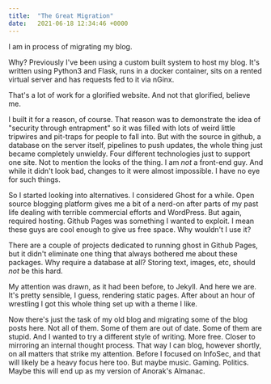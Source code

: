 ```yaml
---
title:  "The Great Migration"
date:   2021-06-18 12:34:46 +0000
---
```


I am in process of migrating my blog.

Why? Previously I've been using a custom built system to host my blog. It's written using Python3 and Flask, runs in a docker container, sits on a rented virtual server and has requests fed to it via nGinx.

That's a lot of work for a glorified website. And not that glorified, believe me.

I built it for a reason, of course. That reason was to demonstrate the idea of "security through entrapment" so it was filled with lots of weird little tripwires and pit-traps for people to fall into. But with the source in github, a database on the server itself, pipelines to push updates, the whole thing just became completely unwieldy. Four different technologies just to support one site. Not to mention the looks of the thing. I am *not* a front-end guy. And while it didn't look bad, changes to it were almost impossible. I have no eye for such things.

So I started looking into alternatives. I considered Ghost for a while. Open source blogging platform gives me a bit of a nerd-on after parts of my past life dealing with terrible commercial efforts and WordPress. But again, required hosting. Github Pages was something I wanted to exploit. I mean these guys are cool enough to give us free space. Why wouldn't I use it? 

There are a couple of projects dedicated to running ghost in Github Pages, but it didn't eliminate one thing that always bothered me about these packages. Why require a database at all? Storing text, images, etc, should *not* be this hard.

My attention was drawn, as it had been before, to Jekyll. And here we are. It's pretty sensible, I guess, rendering static pages. After about an hour of wrestling I got this whole thing set up with a theme I like. 

Now there's just the task of my old blog and migrating some of the blog posts here. Not all of them. Some of them are out of date. Some of them are stupid. And I wanted to try a different style of writing. More free. Closer to mirroring an internal thought process. That way I can blog, however shortly, on all matters that strike my attention. Before I focused on InfoSec, and that will likely be a heavy focus here too. But maybe music. Gaming. Politics. Maybe this will end up as my version of Anorak's Almanac.
